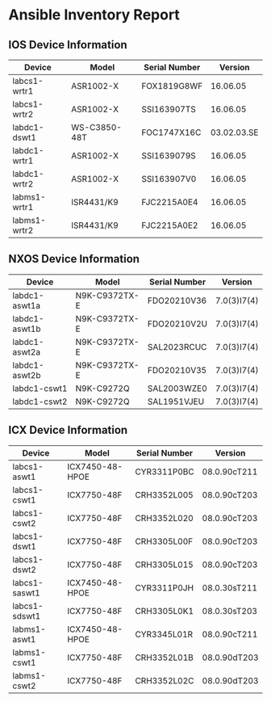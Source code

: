 # Ansible Inventory Report

## IOS Device Information

| Device | Model | Serial Number | Version |
|--------|-------|---------------|---------|
| labcs1-wrtr1 | ASR1002-X | FOX1819G8WF | 16.06.05 |
| labcs1-wrtr2 | ASR1002-X | SSI163907TS | 16.06.05 |
| labdc1-dswt1 | WS-C3850-48T | FOC1747X16C | 03.02.03.SE |
| labdc1-wrtr1 | ASR1002-X | SSI1639079S | 16.06.05 |
| labdc1-wrtr2 | ASR1002-X | SSI163907V0 | 16.06.05 |
| labms1-wrtr1 | ISR4431/K9 | FJC2215A0E4 | 16.06.05 |
| labms1-wrtr2 | ISR4431/K9 | FJC2215A0E2 | 16.06.05 |

## NXOS Device Information

| Device | Model | Serial Number | Version |
|--------|-------|---------------|---------|
| labdc1-aswt1a | N9K-C9372TX-E | FDO20210V36 | 7.0(3)I7(4) |
| labdc1-aswt1b | N9K-C9372TX-E | FDO20210V2U | 7.0(3)I7(4) |
| labdc1-aswt2a | N9K-C9372TX-E | SAL2023RCUC | 7.0(3)I7(4) |
| labdc1-aswt2b | N9K-C9372TX-E | FDO20210V35 | 7.0(3)I7(4) |
| labdc1-cswt1 | N9K-C9272Q | SAL2003WZE0 | 7.0(3)I7(4) |
| labdc1-cswt2 | N9K-C9272Q | SAL1951VJEU | 7.0(3)I7(4) |

## ICX Device Information

| Device | Model | Serial Number | Version |
|--------|-------|---------------|---------|
| labcs1-aswt1 | ICX7450-48-HPOE | CYR3311P0BC | 08.0.90cT211 |
| labcs1-cswt1 | ICX7750-48F | CRH3352L005 | 08.0.90cT203 |
| labcs1-cswt2 | ICX7750-48F | CRH3352L020 | 08.0.90cT203 |
| labcs1-dswt1 | ICX7750-48F | CRH3305L00F | 08.0.90cT203 |
| labcs1-dswt2 | ICX7750-48F | CRH3305L015 | 08.0.90cT203 |
| labcs1-saswt1 | ICX7450-48-HPOE | CYR3311P0JH | 08.0.30sT211 |
| labcs1-sdswt1 | ICX7750-48F | CRH3305L0K1 | 08.0.30sT203 |
| labms1-aswt1 | ICX7450-48-HPOE | CYR3345L01R | 08.0.90cT211 |
| labms1-cswt1 | ICX7750-48F | CRH3352L01B | 08.0.90dT203 |
| labms1-cswt2 | ICX7750-48F | CRH3352L02C | 08.0.90dT203 |

